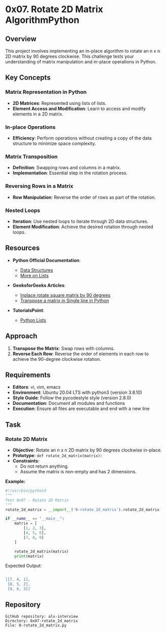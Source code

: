 # 0x07. Rotate 2D Matrix AlgorithmPython

## Overview
This project involves implementing an in-place algorithm to rotate an n x n 2D matrix by 90 degrees clockwise. This challenge tests your understanding of matrix manipulation and in-place operations in Python.

## Key Concepts

### Matrix Representation in Python
- **2D Matrices**: Represented using lists of lists.
- **Element Access and Modification**: Learn to access and modify elements in a 2D matrix.

### In-place Operations
- **Efficiency**: Perform operations without creating a copy of the data structure to minimize space complexity.

### Matrix Transposition
- **Definition**: Swapping rows and columns in a matrix.
- **Implementation**: Essential step in the rotation process.

### Reversing Rows in a Matrix
- **Row Manipulation**: Reverse the order of rows as part of the rotation.

### Nested Loops
- **Iteration**: Use nested loops to iterate through 2D data structures.
- **Element Modification**: Achieve the desired rotation through nested loops.

## Resources

- **Python Official Documentation**:
  - [Data Structures](https://docs.python.org/3/tutorial/datastructures.html)
  - [More on Lists](https://docs.python.org/3/tutorial/datastructures.html#more-on-lists)
  
- **GeeksforGeeks Articles**:
  - [Inplace rotate square matrix by 90 degrees](https://www.geeksforgeeks.org/inplace-rotate-square-matrix-by-90-degrees/)
  - [Transpose a matrix in Single line in Python](https://www.geeksforgeeks.org/transpose-matrix-single-line-python/)
  
- **TutorialsPoint**:
  - [Python Lists](https://www.tutorialspoint.com/python/python_lists.htm)

## Approach

1. **Transpose the Matrix**: Swap rows with columns.
2. **Reverse Each Row**: Reverse the order of elements in each row to achieve the 90-degree clockwise rotation.

## Requirements

- **Editors**: vi, vim, emacs
- **Environment**: Ubuntu 20.04 LTS with python3 (version 3.8.10)
- **Style Guide**: Follow the pycodestyle style (version 2.8.0)
- **Documentation**: Document all modules and functions
- **Execution**: Ensure all files are executable and end with a new line

## Task

### Rotate 2D Matrix

- **Objective**: Rotate an n x n 2D matrix by 90 degrees clockwise in-place.
- **Prototype**: `def rotate_2d_matrix(matrix):`
- **Constraints**: 
  - Do not return anything.
  - Assume the matrix is non-empty and has 2 dimensions.

**Example:**

```python
#!/usr/bin/python3
"""
Test 0x07 - Rotate 2D Matrix
"""
rotate_2d_matrix = __import__('0-rotate_2d_matrix').rotate_2d_matrix

if __name__ == "__main__":
    matrix = [
        [1, 2, 3],
        [4, 5, 6],
        [7, 8, 9]
    ]

    rotate_2d_matrix(matrix)
    print(matrix)
```
Expected Output:

```lua

[[7, 4, 1],
 [8, 5, 2],
 [9, 6, 3]]
```

## Repository

    GitHub repository: alx-interview
    Directory: 0x07-rotate_2d_matrix
    File: 0-rotate_2d_matrix.py
